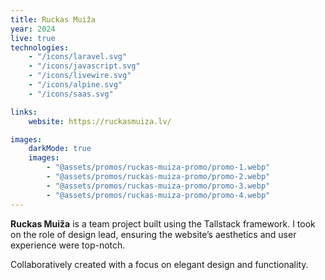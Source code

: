 ```yaml
---
title: Ruckas Muiža
year: 2024
live: true
technologies:
    - "/icons/laravel.svg"
    - "/icons/javascript.svg"
    - "/icons/livewire.svg"
    - "/icons/alpine.svg"
    - "/icons/saas.svg"

links:
    website: https://ruckasmuiza.lv/

images:
    darkMode: true
    images:
        - "@assets/promos/ruckas-muiza-promo/promo-1.webp"
        - "@assets/promos/ruckas-muiza-promo/promo-2.webp"
        - "@assets/promos/ruckas-muiza-promo/promo-3.webp"
        - "@assets/promos/ruckas-muiza-promo/promo-4.webp"
---
```


**Ruckas Muiža** is a team project built using the Tallstack framework. I took on the role of design lead, ensuring the website’s aesthetics and user experience were top-notch.

Collaboratively created with a focus on elegant design and functionality.
